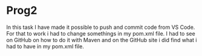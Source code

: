 # Prog2
In this task I have made it possible to push and commit code from VS Code.
For that to work i had to change somethings in my pom.xml file.
I had to see on GitHub on how to do it with Maven and on the GitHub site i did find what i had to have in my pom.xml file.
